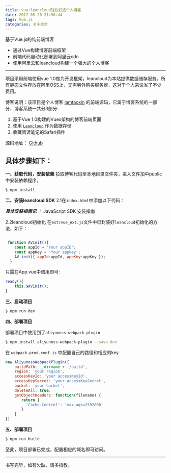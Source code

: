 ```yaml
---
title: vue+leancloud轻松打造个人博客
date: 2017-05-20 21:50:44
tags: Vue.js
categories: 关于技术
---
```


基于Vue.js的纯前端博客  


* 通过Vue构建博客前端框架
* 前端代码自动化部署到阿里云cdn
* 使用阿里云和leancloud构建一个强大的个人博客
- - - -
项目采用前端使用vue 1.0做为开发框架，leancloud为本站提供数据储存服务。所有静态文件存放在阿里OSS上，无需另外购买服务器，这对于个人来说省了不少费用。

博客说明：该项目是个人博客 [iamtaoxin](http://blog.iamtaoxin.com) 的前端源码，它属于博客系统的一部分，博客系统一共分3部分:

1. 基于Vue 1.0构建的Vuex架构的博客前端页面
2. 使用 [`Leancloud`](http://leancloud.cn) 作为数据存储
3. 收藏阅读笔记的Safari插件

源码地址： [Github](https://github.com/taosin/ixinyi_admin)

## 具体步骤如下：

**一、获取代码，安装依赖**
拉取博客代码至本地目录文件夹，进入文件加中public中安装依赖程序。

```bash
$ npm install
```

**二、安装leancloud SDK**
2.1在`index.html`中添加以下代码：
<!-- 存储服务 -->
<script src="//cdn1.lncld.net/static/js/2.1.4/av-min.js"></script>

***具体安装指南见 ：***
JavaScript SDK 安装指南

2.2leancloud初始化
在`ext/vue_ext.js`文件中已封装好`leancloud`初始化的方法，如下：

```javascript

 function AVInit(){
    const appId = 'Your appID';
    const appKey = 'Your appkey';
    AV.init({ appId:appId, appKey:appKey });
  }
```

只需在App.vue中调用即可:

```javascript
ready(){
    this.$AVInit();
}
```

**三、启动项目**

```bash
$ npm run dev
```

**四、部署项目**

 部署项目中使用到了`aliyunoss-webpack-plugin`
``` bash
$ npm install aliyunoss-webpack-plugin --save-dev
```

在 `webpack.prod.conf.js` 中配置自己的路径和相应的key

```javascript
new AliyunossWebpackPlugin({
    buildPath: __dirname + '/build',
    region: 'your region',
    accessKeyId: 'your accessKeyId',
    accessKeySecret: 'your accessKeySecret',
    bucket: 'your bucket',
    deleteAll: true,
    getObjectHeaders: function(filename) {
       return {
         'Cache-Control': 'max-age=2592000'
       }
    }
})
```

**五、部署项目**

```bash
$ npm run build
```

至此，项目部署已完成，配置相应的域名即可访问。
- - - -

书写完毕，如有欠缺，请多指教。